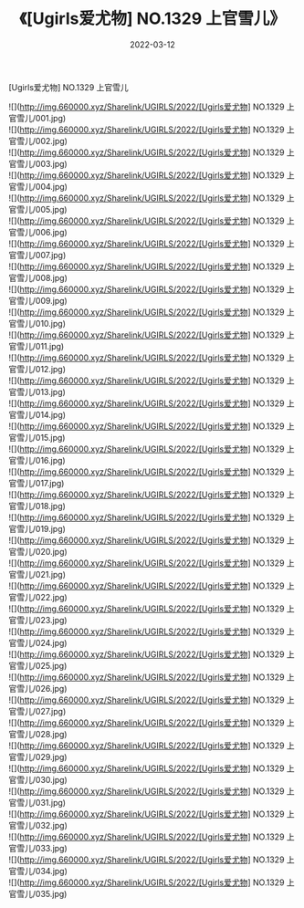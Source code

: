﻿---
layout: post
title:  《[Ugirls爱尤物] NO.1329 上官雪儿》
date:   2022-03-12
img: http://img.660000.xyz/Sharelink/UGIRLS/2022/[Ugirls爱尤物] NO.1329 上官雪儿/000.jpg
categories: [美女, 清纯, 唯美]
---

[Ugirls爱尤物] NO.1329 上官雪儿

 ![](http://img.660000.xyz/Sharelink/UGIRLS/2022/[Ugirls爱尤物] NO.1329 上官雪儿/001.jpg) <br>![](http://img.660000.xyz/Sharelink/UGIRLS/2022/[Ugirls爱尤物] NO.1329 上官雪儿/002.jpg) <br>![](http://img.660000.xyz/Sharelink/UGIRLS/2022/[Ugirls爱尤物] NO.1329 上官雪儿/003.jpg) <br>![](http://img.660000.xyz/Sharelink/UGIRLS/2022/[Ugirls爱尤物] NO.1329 上官雪儿/004.jpg) <br>![](http://img.660000.xyz/Sharelink/UGIRLS/2022/[Ugirls爱尤物] NO.1329 上官雪儿/005.jpg) <br>![](http://img.660000.xyz/Sharelink/UGIRLS/2022/[Ugirls爱尤物] NO.1329 上官雪儿/006.jpg) <br>![](http://img.660000.xyz/Sharelink/UGIRLS/2022/[Ugirls爱尤物] NO.1329 上官雪儿/007.jpg) <br>![](http://img.660000.xyz/Sharelink/UGIRLS/2022/[Ugirls爱尤物] NO.1329 上官雪儿/008.jpg) <br>![](http://img.660000.xyz/Sharelink/UGIRLS/2022/[Ugirls爱尤物] NO.1329 上官雪儿/009.jpg) <br>![](http://img.660000.xyz/Sharelink/UGIRLS/2022/[Ugirls爱尤物] NO.1329 上官雪儿/010.jpg) <br>![](http://img.660000.xyz/Sharelink/UGIRLS/2022/[Ugirls爱尤物] NO.1329 上官雪儿/011.jpg) <br>![](http://img.660000.xyz/Sharelink/UGIRLS/2022/[Ugirls爱尤物] NO.1329 上官雪儿/012.jpg) <br>![](http://img.660000.xyz/Sharelink/UGIRLS/2022/[Ugirls爱尤物] NO.1329 上官雪儿/013.jpg) <br>![](http://img.660000.xyz/Sharelink/UGIRLS/2022/[Ugirls爱尤物] NO.1329 上官雪儿/014.jpg) <br>![](http://img.660000.xyz/Sharelink/UGIRLS/2022/[Ugirls爱尤物] NO.1329 上官雪儿/015.jpg) <br>![](http://img.660000.xyz/Sharelink/UGIRLS/2022/[Ugirls爱尤物] NO.1329 上官雪儿/016.jpg) <br>![](http://img.660000.xyz/Sharelink/UGIRLS/2022/[Ugirls爱尤物] NO.1329 上官雪儿/017.jpg) <br>![](http://img.660000.xyz/Sharelink/UGIRLS/2022/[Ugirls爱尤物] NO.1329 上官雪儿/018.jpg) <br>![](http://img.660000.xyz/Sharelink/UGIRLS/2022/[Ugirls爱尤物] NO.1329 上官雪儿/019.jpg) <br>![](http://img.660000.xyz/Sharelink/UGIRLS/2022/[Ugirls爱尤物] NO.1329 上官雪儿/020.jpg) <br>![](http://img.660000.xyz/Sharelink/UGIRLS/2022/[Ugirls爱尤物] NO.1329 上官雪儿/021.jpg) <br>![](http://img.660000.xyz/Sharelink/UGIRLS/2022/[Ugirls爱尤物] NO.1329 上官雪儿/022.jpg) <br>![](http://img.660000.xyz/Sharelink/UGIRLS/2022/[Ugirls爱尤物] NO.1329 上官雪儿/023.jpg) <br>![](http://img.660000.xyz/Sharelink/UGIRLS/2022/[Ugirls爱尤物] NO.1329 上官雪儿/024.jpg) <br>![](http://img.660000.xyz/Sharelink/UGIRLS/2022/[Ugirls爱尤物] NO.1329 上官雪儿/025.jpg) <br>![](http://img.660000.xyz/Sharelink/UGIRLS/2022/[Ugirls爱尤物] NO.1329 上官雪儿/026.jpg) <br>![](http://img.660000.xyz/Sharelink/UGIRLS/2022/[Ugirls爱尤物] NO.1329 上官雪儿/027.jpg) <br>![](http://img.660000.xyz/Sharelink/UGIRLS/2022/[Ugirls爱尤物] NO.1329 上官雪儿/028.jpg) <br>![](http://img.660000.xyz/Sharelink/UGIRLS/2022/[Ugirls爱尤物] NO.1329 上官雪儿/029.jpg) <br>![](http://img.660000.xyz/Sharelink/UGIRLS/2022/[Ugirls爱尤物] NO.1329 上官雪儿/030.jpg) <br>![](http://img.660000.xyz/Sharelink/UGIRLS/2022/[Ugirls爱尤物] NO.1329 上官雪儿/031.jpg) <br>![](http://img.660000.xyz/Sharelink/UGIRLS/2022/[Ugirls爱尤物] NO.1329 上官雪儿/032.jpg) <br>![](http://img.660000.xyz/Sharelink/UGIRLS/2022/[Ugirls爱尤物] NO.1329 上官雪儿/033.jpg) <br>![](http://img.660000.xyz/Sharelink/UGIRLS/2022/[Ugirls爱尤物] NO.1329 上官雪儿/034.jpg) <br>![](http://img.660000.xyz/Sharelink/UGIRLS/2022/[Ugirls爱尤物] NO.1329 上官雪儿/035.jpg) <br>